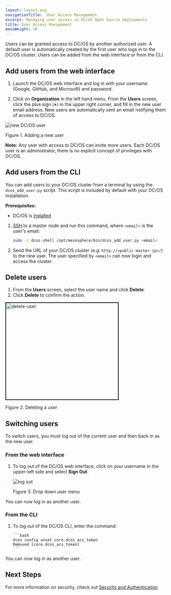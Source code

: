 ```yaml
---
layout: layout.pug
navigationTitle:  User Access Management
excerpt: Managing user access in DC/OS Open Source deployments
title: User Access Management
menuWeight: 10
---
```

<!-- The source repository for this topic is https://github.com/dcos/dcos-docs-site -->


Users can be granted access to DC/OS by another authorized user. A default user is automatically created by the first user who logs in to the DC/OS cluster. Users can be added from the web interface or from the CLI.

## Add users from the web interface

1.  Launch the DC/OS web interface and log in with your username (Google, GitHub, and Microsoft) and password.

2.  Click on  **Organization** in the left hand menu. From the **Users** screen, click the plus sign (**+**) in the upper right corner, and fill in the new user email address. New users are automatically sent an email notifying them of access to DC/OS.

![new DC/OS user](/dcos/1.11/img/1-11-add-user-to-cluster.png)

Figure 1. Adding a new user

**Note:** Any user with access to DC/OS can invite more users. Each DC/OS user is an administrator, there is no explicit concept of privileges with DC/OS.

## Add users from the CLI
You can add users to your DC/OS cluster from a terminal by using the `dcos_add_user.py` script. This script is included by default with your DC/OS installation.

**Prerequisites:**

- DC/OS is [installed](/dcos/1.11/installing/)

1.  [SSH](/dcos/1.11/administering-clusters/sshcluster/) to a master node and run this command, where `<email>` is the user's email:

    ```bash
    sudo -i dcos-shell /opt/mesosphere/bin/dcos_add_user.py <email>
    ```

1.  Send the URL of your DC/OS cluster (e.g. `http://<public-master-ip>/`) to the new user. The user specified by `<email>` can now login and access the cluster.

## Delete users
1.  From the **Users** screen, select the user name and click **Delete**.
2.  Click **Delete** to confirm the action.

<img src="/1.11/img/1-11-delete-user.png" alt="delete-user" width="350" height="300" border="2">

 Figure 2. Deleting a user

## Switching users 

To switch users, you must log out of the current user and then back in as the new user.

### From the web interface

1.   To log out of the DC/OS web interface, click on your username in the upper-left side and select **Sign Out**.

        ![log out](/dcos/1.11/img/1-11-user-drop-down-menu.png)

        Figure 3. Drop down user menu

You can now log in as another user.

### From the CLI

1.  To log out of the DC/OS CLI, enter the command:

        ```bash
        dcos config unset core.dcos_acs_token
        Removed [core.dcos_acs_token]
        ```

You can now log in as another user.

## Next Steps

For more information on security, check out [Security and Authentication](/dcos/1.11/security/oss/)
